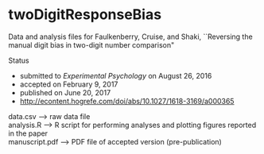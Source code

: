 # twoDigitResponseBias
Data and analysis files for Faulkenberry, Cruise, and Shaki, ``Reversing the manual digit bias in two-digit number comparison"

Status 
* submitted to *Experimental Psychology* on August 26, 2016
* accepted on February 9, 2017
* published on June 20, 2017
* http://econtent.hogrefe.com/doi/abs/10.1027/1618-3169/a000365

data.csv --> raw data file<br>
analysis.R --> R script for performing analyses and plotting figures reported in the paper<br>
manuscript.pdf --> PDF file of accepted version (pre-publication)
